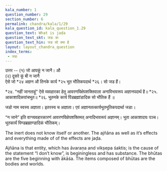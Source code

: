 ```yaml
---
kala_number: 1
question_number: 29
section_number: 6
permalink: chandra/kala/1/29
kala_question_id: kala_question_1.29
question_text: What is jaḍa
question_text_skt: जडः कः
question_text_hin: जड सो क्या है
layout: layout_chandra_question
index_terms:
 - जडः
---
```


<!-- hindi-start -->
उत्तर -- (१) जो आपकूं न जानै। औ  
(२) दूसरे कूं बी न जानै  
ऐसे जो *२४ अज्ञन औ तिनके कार्य *२५ भूत भौतिकपदार्थ *२६। सो जड हैं।

<div class="footnote" markdown="1">
*२४. "नहीं जानताहूं" ऐसे व्यवहारका हेतु
आवरणविक्षेपशक्तिवाला अनाविभावरूप अज्ञानपदार्थ है॥  
*२५. आकाशादिकपांचभूत॥  
*२६. भूतनके कार्य पिंडब्रह्मांडादिक सो भौतिक हैं ॥
</div>
<!-- hindi-end -->

<!-- skt-start -->
 जडो नाम स्वस्य अज्ञाता। इतरस्य च अज्ञाता। एवं अज्ञानतत्कार्यभूतभूतिकपदार्था जडाः। 

 “न जाने” इति वाग्व्यवहारकारणं आवरणविक्षेपशक्तिमत् अनादिभावरूपं अज्ञानम्। भूता आकाशादयः पञ्च। भूतकार्यं पिण्डब्रह्माण्डादिकं भौतिकम्। 
<!-- skt-end -->

<!-- eng-start -->
The inert does not know itself or another. The ajñāna as well as it’s effects and everything made of of the effects are jaḍa. 

Ajñāna is that entity, which has āvaraṇa and vikṣepa śaktis; is the cause of the statement “I don’t know”, is beginingless and has substance. The bhūtas are the five beginning with ākāśa. The items composed of bhūtas are the bodies and worlds. 
<!-- eng-end -->
